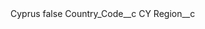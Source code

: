 <?xml version="1.0" encoding="UTF-8"?>
<CustomMetadata xmlns="http://soap.sforce.com/2006/04/metadata" xmlns:xsi="http://www.w3.org/2001/XMLSchema-instance" xmlns:xsd="http://www.w3.org/2001/XMLSchema">
    <label>Cyprus</label>
    <protected>false</protected>
    <values>
        <field>Country_Code__c</field>
        <value xsi:type="xsd:string">CY</value>
    </values>
    <values>
        <field>Region__c</field>
        <value xsi:nil="true"/>
    </values>
</CustomMetadata>
